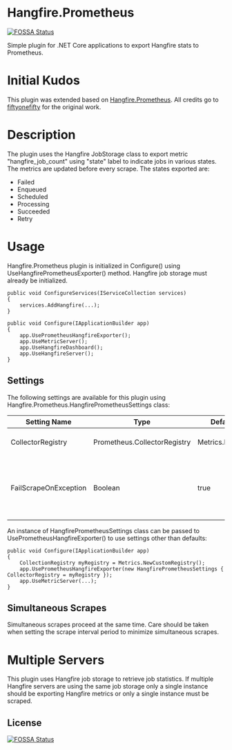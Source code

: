 # Hangfire.Prometheus
[![FOSSA Status](https://app.fossa.com/api/projects/git%2Bgithub.com%2Fnicolaj-hartmann%2FHangfire.Prometheus.svg?type=shield)](https://app.fossa.com/projects/git%2Bgithub.com%2Fnicolaj-hartmann%2FHangfire.Prometheus?ref=badge_shield)

Simple plugin for .NET Core applications to export Hangfire stats to Prometheus.

# Initial Kudos

This plugin was extended based on [Hangfire.Prometheus](https://github.com/fiftyonefifty/Hangfire.Prometheus/tree/master).
All credits go to [fiftyonefifty](https://github.com/fiftyonefifty) for the original work.

# Description
The plugin uses the Hangfire JobStorage class to export metric "hangfire_job_count" using "state" label to indicate jobs in various states. The metrics are updated before every scrape. The states exported are:

* Failed
* Enqueued
* Scheduled
* Processing
* Succeeded
* Retry

# Usage
Hangfire.Prometheus plugin is initialized in Configure() using UseHangfirePrometheusExporter() method. Hangfire job storage must already be initialized.

```
public void ConfigureServices(IServiceCollection services)
{
    services.AddHangfire(...);
}

public void Configure(IApplicationBuilder app)
{
    app.UsePrometheusHangfireExporter();
    app.UseMetricServer();
    app.UseHangfireDashboard();
    app.UseHangfireServer();
}
```

## Settings

The following settings are available for this plugin using Hangfire.Prometheus.HangfirePrometheusSettings class:

|     Setting Name      |             Type             |    Default Setting     |                                             Description                                             |
| --------------------- | ---------------------------- | ---------------------- | ----------------------------------------------------------------------------------------------------|
| CollectorRegistry     | Prometheus.CollectorRegistry |Metrics.DefaultRegistry | Prometheus CollectorRegistry to use.                                                                |
| FailScrapeOnException | Boolean                      | true                   | Controls whether to fail the scrape if there is an exception during Hangifre statistics collection. |

An instance of HangfirePrometheusSettings class can be passed to UsePrometheusHangfireExporter() to use settings other than defaults:

```
public void Configure(IApplicationBuilder app)
{
    CollectionRegistry myRegistry = Metrics.NewCustomRegistry();
    app.UsePrometheusHangfireExporter(new HangfirePrometheusSettings { CollectorRegistry = myRegistry });
    app.UseMetricServer(...);
}
```

## Simultaneous Scrapes
Simultaneous scrapes proceed at the same time. Care should be taken when setting the scrape interval period to minimize simultaneous scrapes.

# Multiple Servers
This plugin uses Hangfire job storage to retrieve job statistics. If multiple Hangfire servers are using the same job storage only a single instance should be exporting Hangfire metrics or only a single instance must be scraped. 


## License
[![FOSSA Status](https://app.fossa.com/api/projects/git%2Bgithub.com%2Fnicolaj-hartmann%2FHangfire.Prometheus.svg?type=large)](https://app.fossa.com/projects/git%2Bgithub.com%2Fnicolaj-hartmann%2FHangfire.Prometheus?ref=badge_large)